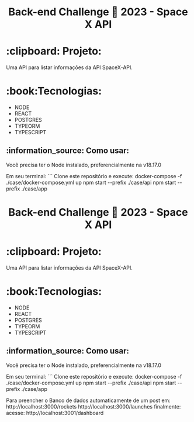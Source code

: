 <h1 align="center">
   Back-end Challenge 🏅 2023 - Space X API
</h1>
<h1>
  :clipboard: Projeto:
</h1>
<p>Uma API para listar informações da API SpaceX-API.</p>
<h1>:book:Tecnologias:</h1>
<ul>
<li> NODE</li>
<li> REACT</li>
<li> POSTGRES</li>
<li> TYPEORM</li>
<li> TYPESCRIPT</li>
</ul>
<h2>:information_source: Como usar: </h2>
<p> Você precisa ter o Node instalado, preferencialmente na v18.17.0 </p>
Em seu terminal:
```
Clone este repositório e execute:
docker-compose -f ./case/docker-compose.yml up
npm start --prefix ./case/api
npm start --prefix ./case/app
 
<h1 align="center">
   Back-end Challenge 🏅 2023 - Space X API
</h1>
<h1>
  :clipboard: Projeto:
</h1>
<p>Uma API para listar informações da API SpaceX-API.</p>
<h1>:book:Tecnologias:</h1>
<ul>
<li> NODE</li>
<li> REACT</li>
<li> POSTGRES</li>
<li> TYPEORM</li>
<li> TYPESCRIPT</li>
</ul>
<h2>:information_source: Como usar: </h2>
<p> Você precisa ter o Node instalado, preferencialmente na v18.17.0 </p>
Em seu terminal:
```
Clone este repositório e execute:
docker-compose -f ./case/docker-compose.yml up
npm start --prefix ./case/api
npm start --prefix ./case/app
 
Para preencher o Banco de dados automaticamente de um post em:
http://localhost:3000/rockets
http://localhost:3000/launches
finalmente:
acesse: http://localhost:3001/dashboard
